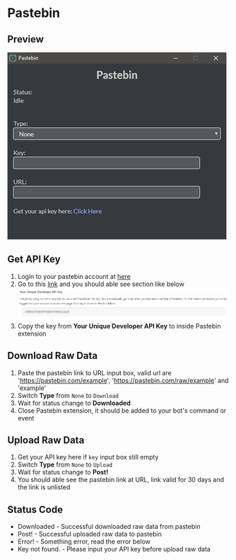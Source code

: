 # Pastebin

## Preview

![Pastebin Extension](/extensions/pastebin/images/preview.png?raw=true)

## Get API Key

1. Login to your pastebin account at [here](https://pastebin.com/login)
2. Go to this [link](https://pastebin.com/api#1) and you should able see section like below
   ![Pastebin API Page](/extensions/pastebin/images/pastebin_api_page.png?raw=true)
3. Copy the key from **Your Unique Developer API Key** to inside Pastebin extension

## Download Raw Data

1. Paste the pastebin link to URL input box, valid url are 'https://pastebin.com/example', 'https://pastebin.com/raw/example' and 'example'
2. Switch **Type** from `None` to `Download`
3. Wait for status change to **Downloaded**
4. Close Pastebin extension, it should be added to your bot's command or event

## Upload Raw Data

1. Get your API key here if `key` input box still empty
2. Switch **Type** from `None` to `Upload`
3. Wait for status change to **Post!**
4. You should able see the pastebin link at URL, link valid for 30 days and the link is unlisted

## Status Code

- Downloaded - Successful downloaded raw data from pastebin
- Post! - Successful uploaded raw data to pastebin
- Error! - Something error, read the error below
- Key not found. - Please input your API key before upload raw data
